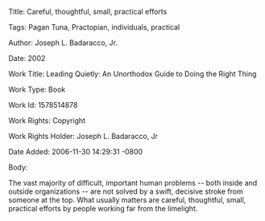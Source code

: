 Title:  Careful, thoughtful, small, practical efforts

Tags:   Pagan Tuna, Practopian, individuals, practical

Author: Joseph L. Badaracco, Jr.

Date:   2002

Work Title: Leading Quietly: An Unorthodox Guide to Doing the Right Thing

Work Type: Book

Work Id: 1578514878

Work Rights: Copyright

Work Rights Holder: Joseph L. Badaracco, Jr

Date Added: 2006-11-30 14:29:31 -0800

Body: 

The vast majority of difficult, important human problems -- both inside and outside organizations -- are not solved by a swift, decisive stroke from someone at the top. What usually matters are careful, thoughtful, small, practical efforts by people working far from the limelight.

